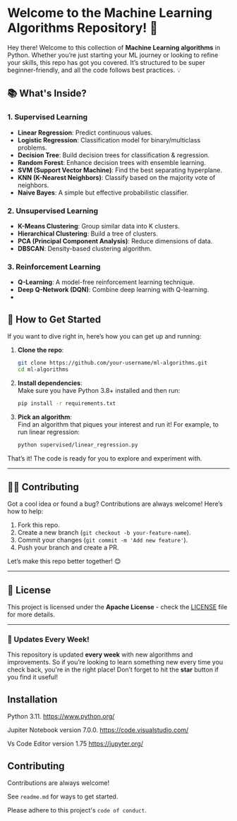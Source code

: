 # Welcome to the Machine Learning Algorithms Repository! 🚀

Hey there! Welcome to this collection of **Machine Learning algorithms** in Python. Whether you’re just starting your ML journey or looking to refine your skills, this repo has got you covered. It’s structured to be super beginner-friendly, and all the code follows best practices. 💡

## 📚 What's Inside?

### 1. **Supervised Learning**
   - **Linear Regression**: Predict continuous values.
   - **Logistic Regression**: Classification model for binary/multiclass problems.
   - **Decision Tree**: Build decision trees for classification & regression.
   - **Random Forest**: Enhance decision trees with ensemble learning.
   - **SVM (Support Vector Machine)**: Find the best separating hyperplane.
   - **KNN (K-Nearest Neighbors)**: Classify based on the majority vote of neighbors.
   - **Naive Bayes**: A simple but effective probabilistic classifier.

### 2. **Unsupervised Learning**
   - **K-Means Clustering**: Group similar data into K clusters.
   - **Hierarchical Clustering**: Build a tree of clusters.
   - **PCA (Principal Component Analysis)**: Reduce dimensions of data.
   - **DBSCAN**: Density-based clustering algorithm.

### 3. **Reinforcement Learning**
   - **Q-Learning**: A model-free reinforcement learning technique.
   - **Deep Q-Network (DQN)**: Combine deep learning with Q-learning.
   - 

## 🔧 How to Get Started

If you want to dive right in, here’s how you can get up and running:

1. **Clone the repo**:  
   ```bash
   git clone https://github.com/your-username/ml-algorithms.git
   cd ml-algorithms
   ```

2. **Install dependencies**:  
   Make sure you have Python 3.8+ installed and then run:  
   ```bash
   pip install -r requirements.txt
   ```

3. **Pick an algorithm**:  
   Find an algorithm that piques your interest and run it! For example, to run linear regression:  
   ```bash
   python supervised/linear_regression.py
   ```

That’s it! The code is ready for you to explore and experiment with.

---

## 🧑‍💻 Contributing

Got a cool idea or found a bug? Contributions are always welcome! Here’s how to help:

1. Fork this repo.
2. Create a new branch (`git checkout -b your-feature-name`).
3. Commit your changes (`git commit -m 'Add new feature'`).
4. Push your branch and create a PR.

Let’s make this repo better together! 😊

---

## 📜 License

This project is licensed under the **Apache License** - check the [LICENSE](./LICENSE) file for more details.

---

### 🔄 Updates Every Week!

This repository is updated **every week** with new algorithms and improvements. So if you’re looking to learn something new every time you check back, you're in the right place! Don’t forget to hit the **star** button if you find it useful!

## Installation
Python 3.11.
https://www.python.org/

Jupiter Notebook version 7.0.0.
https://code.visualstudio.com/

Vs Code Editor version 1.75
https://jupyter.org/

## Contributing

Contributions are always welcome!

See `readme.md` for ways to get started.

Please adhere to this project's `code of conduct`.

